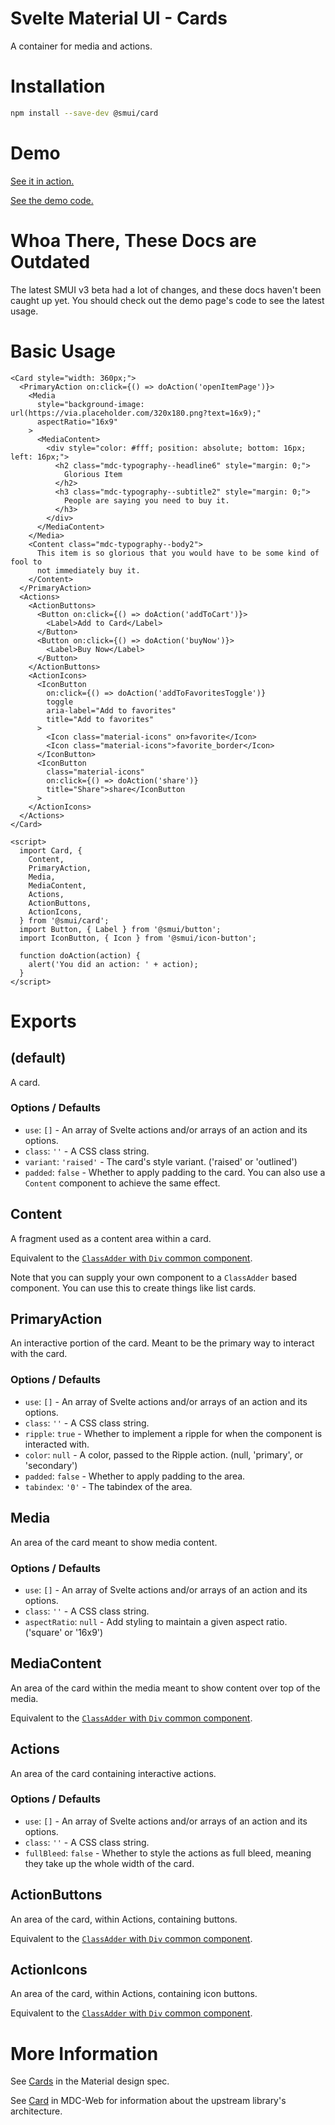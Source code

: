 # Svelte Material UI - Cards

A container for media and actions.

# Installation

```sh
npm install --save-dev @smui/card
```

# Demo

[See it in action.](https://sveltematerialui.com/demo/card)

[See the demo code.](/site/src/routes/demo/card/)

# Whoa There, These Docs are Outdated

The latest SMUI v3 beta had a lot of changes, and these docs haven't been caught up yet. You should check out the demo page's code to see the latest usage.

# Basic Usage

```svelte
<Card style="width: 360px;">
  <PrimaryAction on:click={() => doAction('openItemPage')}>
    <Media
      style="background-image: url(https://via.placeholder.com/320x180.png?text=16x9);"
      aspectRatio="16x9"
    >
      <MediaContent>
        <div style="color: #fff; position: absolute; bottom: 16px; left: 16px;">
          <h2 class="mdc-typography--headline6" style="margin: 0;">
            Glorious Item
          </h2>
          <h3 class="mdc-typography--subtitle2" style="margin: 0;">
            People are saying you need to buy it.
          </h3>
        </div>
      </MediaContent>
    </Media>
    <Content class="mdc-typography--body2">
      This item is so glorious that you would have to be some kind of fool to
      not immediately buy it.
    </Content>
  </PrimaryAction>
  <Actions>
    <ActionButtons>
      <Button on:click={() => doAction('addToCart')}>
        <Label>Add to Card</Label>
      </Button>
      <Button on:click={() => doAction('buyNow')}>
        <Label>Buy Now</Label>
      </Button>
    </ActionButtons>
    <ActionIcons>
      <IconButton
        on:click={() => doAction('addToFavoritesToggle')}
        toggle
        aria-label="Add to favorites"
        title="Add to favorites"
      >
        <Icon class="material-icons" on>favorite</Icon>
        <Icon class="material-icons">favorite_border</Icon>
      </IconButton>
      <IconButton
        class="material-icons"
        on:click={() => doAction('share')}
        title="Share">share</IconButton
      >
    </ActionIcons>
  </Actions>
</Card>

<script>
  import Card, {
    Content,
    PrimaryAction,
    Media,
    MediaContent,
    Actions,
    ActionButtons,
    ActionIcons,
  } from '@smui/card';
  import Button, { Label } from '@smui/button';
  import IconButton, { Icon } from '@smui/icon-button';

  function doAction(action) {
    alert('You did an action: ' + action);
  }
</script>
```

# Exports

## (default)

A card.

### Options / Defaults

- `use`: `[]` - An array of Svelte actions and/or arrays of an action and its options.
- `class`: `''` - A CSS class string.
- `variant`: `'raised'` - The card's style variant. ('raised' or 'outlined')
- `padded`: `false` - Whether to apply padding to the card. You can also use a `Content` component to achieve the same effect.

## Content

A fragment used as a content area within a card.

Equivalent to the [`ClassAdder` with `Div` common component](/packages/common/README.md#classaddersvelte).

Note that you can supply your own component to a `ClassAdder` based component. You can use this to create things like list cards.

## PrimaryAction

An interactive portion of the card. Meant to be the primary way to interact with the card.

### Options / Defaults

- `use`: `[]` - An array of Svelte actions and/or arrays of an action and its options.
- `class`: `''` - A CSS class string.
- `ripple`: `true` - Whether to implement a ripple for when the component is interacted with.
- `color`: `null` - A color, passed to the Ripple action. (null, 'primary', or 'secondary')
- `padded`: `false` - Whether to apply padding to the area.
- `tabindex`: `'0'` - The tabindex of the area.

## Media

An area of the card meant to show media content.

### Options / Defaults

- `use`: `[]` - An array of Svelte actions and/or arrays of an action and its options.
- `class`: `''` - A CSS class string.
- `aspectRatio`: `null` - Add styling to maintain a given aspect ratio. ('square' or '16x9')

## MediaContent

An area of the card within the media meant to show content over top of the media.

Equivalent to the [`ClassAdder` with `Div` common component](/packages/common/README.md#classaddersvelte).

## Actions

An area of the card containing interactive actions.

### Options / Defaults

- `use`: `[]` - An array of Svelte actions and/or arrays of an action and its options.
- `class`: `''` - A CSS class string.
- `fullBleed`: `false` - Whether to style the actions as full bleed, meaning they take up the whole width of the card.

## ActionButtons

An area of the card, within Actions, containing buttons.

Equivalent to the [`ClassAdder` with `Div` common component](/packages/common/README.md#classaddersvelte).

## ActionIcons

An area of the card, within Actions, containing icon buttons.

Equivalent to the [`ClassAdder` with `Div` common component](/packages/common/README.md#classaddersvelte).

# More Information

See [Cards](https://material.io/components/cards) in the Material design spec.

See [Card](https://github.com/material-components/material-components-web/tree/v10.0.0/packages/mdc-card) in MDC-Web for information about the upstream library's architecture.
